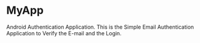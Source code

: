 # MyApp
Android Authentication Application.
This is the Simple Email Authentication Application to Verify the E-mail and the Login.
